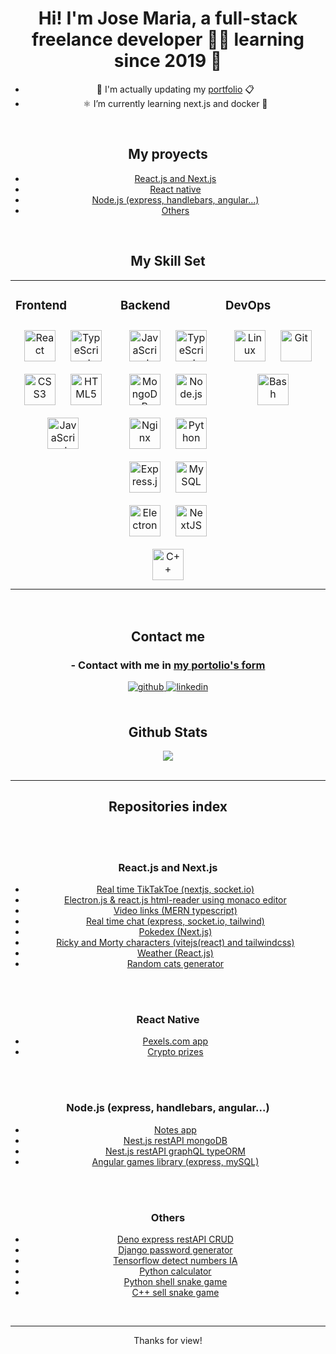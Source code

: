 <div align="center">


  

# <div align="center">Hi! I'm Jose Maria, a full-stack freelance developer 👨‍💻 learning since 2019 🚀</div>  
  
- 📃 I'm actually updating my [portfolio](https://josemariapahino.me) 📋
- ⚛️ I’m currently learning next.js and docker 🐋
  
<br/>  


## My proyects

<!--- <a href="https://github.com/chemokita13/notenet"> My best proyect (node.js, express, mongodb, nginx and more)-->
- <a href='#1'>React.js and Next.js</a>
- <a href='#2'>React native</a>
- <a href='#3'> Node.js (express, handlebars, angular...)</a>
- <a href='#4'> Others</a>

<br/>


## My Skill Set  
<table><tr><td valign="top" width="33%">



### Frontend  
<div align="center">  
<a href="https://reactjs.org/" target="_blank"><img style="margin: 10px" src="https://profilinator.rishav.dev/skills-assets/react-original-wordmark.svg" alt="React" height="50" /></a>  
  <a href="https://www.typescriptlang.org/" target="_blank"><img style="margin: 10px" src="https://profilinator.rishav.dev/skills-assets/typescript-original.svg" alt="TypeScript" height="50" /></a>  
<a href="https://www.w3schools.com/css/" target="_blank"><img style="margin: 10px" src="https://profilinator.rishav.dev/skills-assets/css3-original-wordmark.svg" alt="CSS3" height="50" /></a>  
<a href="https://en.wikipedia.org/wiki/HTML5" target="_blank"><img style="margin: 10px" src="https://profilinator.rishav.dev/skills-assets/html5-original-wordmark.svg" alt="HTML5" height="50" /></a>  
<a href="https://www.javascript.com/" target="_blank"><img style="margin: 10px" src="https://profilinator.rishav.dev/skills-assets/javascript-original.svg" alt="JavaScript" height="50" /></a>  
</div>

</td><td valign="top" width="33%">



### Backend  
<div align="center">  
<a href="https://www.javascript.com/" target="_blank"><img style="margin: 10px" src="https://profilinator.rishav.dev/skills-assets/javascript-original.svg" alt="JavaScript" height="50" /></a>  
<a href="https://www.typescriptlang.org/" target="_blank"><img style="margin: 10px" src="https://profilinator.rishav.dev/skills-assets/typescript-original.svg" alt="TypeScript" height="50" /></a>  
<a href="https://www.mongodb.com/" target="_blank"><img style="margin: 10px" src="https://profilinator.rishav.dev/skills-assets/mongodb-original-wordmark.svg" alt="MongoDB" height="50" /></a>  
<a href="https://nodejs.org/" target="_blank"><img style="margin: 10px" src="https://profilinator.rishav.dev/skills-assets/nodejs-original-wordmark.svg" alt="Node.js" height="50" /></a>  
<a href="https://www.nginx.com/" target="_blank"><img style="margin: 10px" src="https://profilinator.rishav.dev/skills-assets/nginx-original.svg" alt="Nginx" height="50" /></a>  
<a href="https://www.python.org/" target="_blank"><img style="margin: 10px" src="https://profilinator.rishav.dev/skills-assets/python-original.svg" alt="Python" height="50" /></a>  
<a href="https://expressjs.com/" target="_blank"><img style="margin: 10px" src="https://profilinator.rishav.dev/skills-assets/express-original-wordmark.svg" alt="Express.js" height="50" /></a>  
<a href="https://www.mysql.com/" target="_blank"><img style="margin: 10px" src="https://profilinator.rishav.dev/skills-assets/mysql-original-wordmark.svg" alt="MySQL" height="50" /></a>  
<a href="https://www.electronjs.org/" target="_blank"><img style="margin: 10px" src="https://profilinator.rishav.dev/skills-assets/electron-original.svg" alt="Electron" height="50" /></a>  
<a href="https://nextjs.org/" target="_blank"><img style="margin: 10px" src="https://profilinator.rishav.dev/skills-assets/nextjs.png" alt="NextJS" height="50" /></a>  
<a href="https://www.cplusplus.com/" target="_blank"><img style="margin: 10px" src="https://profilinator.rishav.dev/skills-assets/cplusplus-original.svg" alt="C++" height="50" /></a>  
</div>

</td><td valign="top" width="33%">



### DevOps  
<div align="center">  
<a href="https://www.linux.org/" target="_blank"><img style="margin: 10px" src="https://profilinator.rishav.dev/skills-assets/linux-original.svg" alt="Linux" height="50" /></a>  
<a href="https://github.com/" target="_blank"><img style="margin: 10px" src="https://profilinator.rishav.dev/skills-assets/git-scm-icon.svg" alt="Git" height="50" /></a>  
<a href="https://www.gnu.org/software/bash/" target="_blank"><img style="margin: 10px" src="https://profilinator.rishav.dev/skills-assets/gnu_bash-icon.svg" alt="Bash" height="50" /></a>  
</div>

</td></tr></table>  

<br/>  


## Contact me 
### - Contact with me in [my portolio's form](https://josemariapahino.me)
<div align="center">
<a href="https://github.com/chemokita13" target="_blank">
<img src=https://img.shields.io/badge/github-%2324292e.svg?&style=for-the-badge&logo=github&logoColor=white alt=github style="margin-bottom: 5px;" />
</a>
<a href="https://linkedin.com/in/jos%C3%A9-mar%C3%ADa-pahino-leibu-588303242" target="_blank">
<img src=https://img.shields.io/badge/linkedin-%231E77B5.svg?&style=for-the-badge&logo=linkedin&logoColor=white alt=linkedin style="margin-bottom: 5px;" />
</a>  
</div>  
  

<br/>  


## Github Stats  
<div align="center"><img src="https://github-readme-stats.vercel.app/api/top-langs/?username=chemokita13&hide_border=true&layout=compact" align="center" /></div>  

<br/>  

----
## Repositories index

<br/>
  <div id='1'>
   <br/>

### React.js and Next.js

- [Real time TikTakToe (nextjs, socket.io)](https://github.com/chemokita13/next.js-socket.js-TikTakToe)
- [Electron.js & react.js html-reader using monaco editor](https://github.com/chemokita13/html-editor-viewer_electron)
- [Video links (MERN typescript)](https://github.com/chemokita13/video-web_mern-typescript)
- [Real time chat (express, socket.io, tailwind)](https://github.com/chemokita13/socket.io-react-expres_chat)
- [Pokedex (Next.js)](https://github.com/chemokita13/Pokedex_nextjs)
- [Ricky and Morty characters (vitejs(react) and tailwindcss)](https://github.com/chemokita13/ricky-and-mortyAPI_reactwithvitejs)
- [Weather (React.js)](https://github.com/chemokita13/weather_reactjs)
- [Random cats generator](https://github.com/chemokita13/RandomCats_reactjs)


<br/>
    <div id='2'>
<br/>

### React Native

- [Pexels.com app](https://github.com/chemokita13/Pexels.com-galery_react-native)
-  [Crypto prizes](https://github.com/chemokita13/cryptos_react-native)


<br/>
  <div id='3'>
<br/>

### Node.js (express, handlebars, angular...)

- [Notes app](https://github.com/chemokita13/notenet)
- [Nest.js restAPI mongoDB](https://github.com/chemokita13/nestjs_mongodb_restAPI)
- [Nest.js restAPI graphQL typeORM](https://github.com/chemokita13/Nestjs_graphql_typeorm)
- [Angular games library (express, mySQL)](https://github.com/chemokita13/angular-mysql-CRUD)

<br/>
    <div id='4'>
 <br/>

### Others

- [Deno express restAPI CRUD](https://github.com/chemokita13/deno-express-mongodb-tasksapp)
- [Django password generator](https://github.com/chemokita13/password-generator_django)
- [Tensorflow detect numbers IA](https://github.com/chemokita13/detectNumbers_Tensorflow.js)
- [Python calculator](https://github.com/chemokita13/calculator_python)
- [Python shell snake game](https://github.com/chemokita13/snakeGame_python)
- [C++ sell snake game](https://github.com/chemokita13/snakeGame_cpp)

<br/>

___

Thanks for view!
